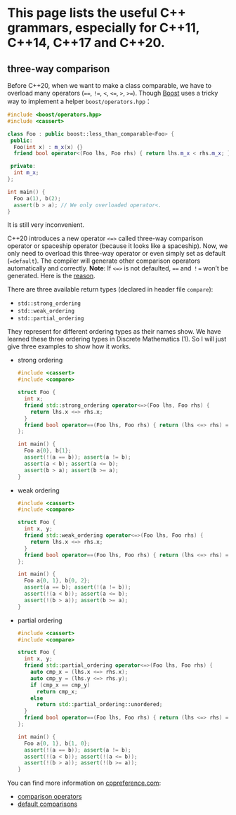 # This page lists the useful C++ grammars, especially for C++11, C++14, C++17 and C++20.



## three-way comparison

Before C++20, when we want to make a class comparable, we have to overload many operators (`==`, `!=`, `<`, `<=`, `>`, `>=`). Though [Boost](https://www.boost.org/ "Boost C++ Libraries") uses a tricky way to implement a helper `boost/operators.hpp`：

```c++
#include <boost/operators.hpp>
#include <cassert>

class Foo : public boost::less_than_comparable<Foo> {
 public:
  Foo(int x) : m_x(x) {}
  friend bool operator<(Foo lhs, Foo rhs) { return lhs.m_x < rhs.m_x; }

 private:
  int m_x;
};

int main() {
  Foo a(1), b(2);
  assert(b > a); // We only overloaded operator<.
}
```

It is still very inconvenient.

C++20 introduces a new operator `<=>` called three-way comparison operator or spaceship operator (because it looks like a spaceship). Now, we only need to overload this three-way operator or even simply set as default (`=default`). The compiler will generate other comparison operators automatically and correctly.
**Note**: If `<=>` is not defaulted, `==` and `！=` won’t be generated. Here is the [reason](https://stackoverflow.com/questions/58780829/equality-operator-does-not-get-defined-for-a-custom-spaceship-operator-implement "Stack Overflow").

There are three available return types (declared in header file `compare`):

- `std::strong_ordering`
- `std::weak_ordering`
- `std::partial_ordering`

They represent for different ordering types as their names show. We have learned these three ordering types in Discrete Mathematics (1). So I will just give three examples to show how it works.

- strong ordering

  ```c++
  #include <cassert>
  #include <compare>
  
  struct Foo {
    int x;
    friend std::strong_ordering operator<=>(Foo lhs, Foo rhs) {
      return lhs.x <=> rhs.x;
    }
    friend bool operator==(Foo lhs, Foo rhs) { return (lhs <=> rhs) == 0; }
  };
  
  int main() {
    Foo a{0}, b{1};
    assert(!(a == b)); assert(a != b);
    assert(a < b); assert(a <= b);
    assert(b > a); assert(b >= a);
  }
  ```

- weak ordering

  ```c++
  #include <cassert>
  #include <compare>
  
  struct Foo {
    int x, y;
    friend std::weak_ordering operator<=>(Foo lhs, Foo rhs) {
      return lhs.x <=> rhs.x;
    }
    friend bool operator==(Foo lhs, Foo rhs) { return (lhs <=> rhs) == 0; }
  };
  
  int main() {
    Foo a{0, 1}, b{0, 2};
    assert(a == b); assert(!(a != b));
    assert(!(a < b)); assert(a <= b);
    assert(!(b > a)); assert(b >= a);
  }
  ```

- partial ordering

  ```c++
  #include <cassert>
  #include <compare>
  
  struct Foo {
    int x, y;
    friend std::partial_ordering operator<=>(Foo lhs, Foo rhs) {
      auto cmp_x = (lhs.x <=> rhs.x);
      auto cmp_y = (lhs.y <=> rhs.y);
      if (cmp_x == cmp_y)
        return cmp_x;
      else
        return std::partial_ordering::unordered;
    }
    friend bool operator==(Foo lhs, Foo rhs) { return (lhs <=> rhs) == 0; }
  };
  
  int main() {
    Foo a{0, 1}, b{1, 0};
    assert(!(a == b)); assert(a != b);
    assert(!(a < b)); assert(!(a <= b));
    assert(!(b > a)); assert(!(b >= a));
  }
  ```

You can find more information on [cppreference.com](https://en.cppreference.com/ "cppreference.com"):

- [comparison operators](https://en.cppreference.com/w/cpp/language/operator_comparison "cppreference.com")
- [default comparisons](https://en.cppreference.com/w/cpp/language/default_comparisons "cppreference.com")

